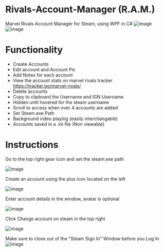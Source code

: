 # Rivals-Account-Manager (R.A.M.)
Marvel Rivals Account Manager for Steam, using WPF in C#
![image](https://github.com/user-attachments/assets/5aa2abe1-8893-48ff-a543-5ba630d92d49)
![image](https://github.com/user-attachments/assets/df49571a-6301-4576-83fc-99105e02b25b)



# Functionality
- Create Accounts
- Edit account and Account Pic
- Add Notes for each account
- View the account stats on marvel rivals tracker https://tracker.gg/marvel-rivals/
- Delete accounts
- Copy to clipboard the Username and IGN Username
- Hidden until hovered for the steam username
- Scroll to access when over 4 accounts are added
- Set Steam.exe Path
- Background video playing (easily interchangable)
- Accounts saved in a .ini file (Non viewable)

# Instructions
Go to the top right gear icon and set the steam.exe path

![image](https://github.com/user-attachments/assets/58b91505-8e4e-465b-8d5e-4245b870871c)

Create an account using the plus icon located on the left

![image](https://github.com/user-attachments/assets/14115223-e68b-492a-87a3-bb48d4b8f24c)

Enter account details in the window, avatar is optional

![image](https://github.com/user-attachments/assets/bfe3fc3b-8523-4995-bd30-40e5432ed66d)

Click Change account on steam in the top right

![image](https://github.com/user-attachments/assets/3c2262c4-cf80-42b3-9618-d18aba191d6a)

Make sure to close out of the "Steam Sign In" Window before you Log In
![image](https://github.com/user-attachments/assets/484f507d-fd12-4093-9af9-7e9e3c5475f0)

